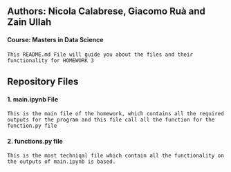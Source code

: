 
## Authors: Nicola Calabrese, Giacomo Ruà and Zain Ullah
#### Course: Masters in Data Science
```
This README.md File will guide you about the files and their functionality for HOMEWORK 3 
```
## Repository Files

#### 1. main.ipynb File
```
This is the main file of the homework, which contains all the required outputs for the program and this file call all the function for the function.py file
```
#### 2. functions.py file
```
This is the most techniqal file which contain all the functionality on the outputs of main.ipynb is based.
```
